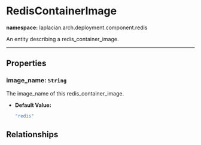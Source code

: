 # **RedisContainerImage**
**namespace:** laplacian.arch.deployment.component.redis

An entity describing a redis_container_image.



---

## Properties

### image_name: `String`
The image_name of this redis_container_image.
- **Default Value:**
  ```kotlin
  "redis"
  ```

## Relationships